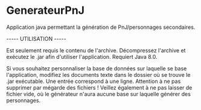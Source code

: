 # GenerateurPnJ
Application java permettant la génération de PnJ/personnages secondaires.

----- UTILISATION -----

Est seulement requis le contenu de l'archive.
Décompressez l'archive et exécutez le .jar afin d'utiliser l'application.
Requiert Java 8.0.

Si vous souhaitez personnaliser la base de données sur laquelle se base l'application, modifiez les documents texte dans le dossier où se trouve le .jar exécutable.
Une entrée correspond à une ligne. Attention à ne pas supprimer par mégarde des fichiers !
Veillez également à ne pas laisser de fichier vide, où le générateur n'aura aucune base sur laquelle générer des personnages.
